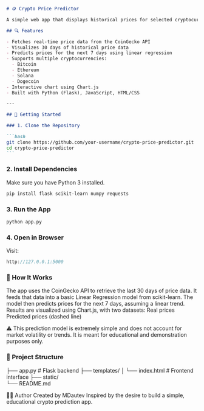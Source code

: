````markdown
# 🪙 Crypto Price Predictor

A simple web app that displays historical prices for selected cryptocurrencies over the past 30 days and predicts their prices for the next 7 days using basic linear regression.

## 🔍 Features

- Fetches real-time price data from the CoinGecko API
- Visualizes 30 days of historical price data
- Predicts prices for the next 7 days using linear regression
- Supports multiple cryptocurrencies:
  - Bitcoin
  - Ethereum
  - Solana
  - Dogecoin
- Interactive chart using Chart.js
- Built with Python (Flask), JavaScript, HTML/CSS

---

## 🚀 Getting Started

### 1. Clone the Repository

```bash
git clone https://github.com/your-username/crypto-price-predictor.git
cd crypto-price-predictor
```
````

### 2. Install Dependencies

Make sure you have Python 3 installed.

```bash
pip install flask scikit-learn numpy requests
```

### 3. Run the App

```bash
python app.py
```

### 4. Open in Browser

Visit:

```cpp
http://127.0.0.1:5000
```

### 🧠 How It Works

The app uses the CoinGecko API to retrieve the last 30 days of price data.
It feeds that data into a basic Linear Regression model from scikit-learn.
The model then predicts prices for the next 7 days, assuming a linear trend.
Results are visualized using Chart.js, with two datasets:
Real prices
Predicted prices (dashed line)

⚠️ This prediction model is extremely simple and does not account for market volatility or trends. It is meant for educational and demonstration purposes only.

### 📁 Project Structure

├── app.py # Flask backend
├── templates/
│ └── index.html # Frontend interface
├── static/  
└── README.md

🧑‍💻 Author
Created by MDautev
Inspired by the desire to build a simple, educational crypto prediction app.

```

```
